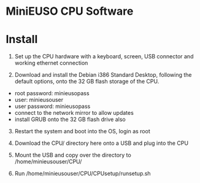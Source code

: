 # MiniEUSO CPU Software
# Install

1. Set up the CPU hardware with a keyboard, screen, USB connector and working ethernet connection

2. Download and install the Debian i386 Standard Desktop, following the default options, onto the 32 GB flash storage of the CPU.
- root password: minieusopass
- user: minieusouser
- user password: minieusopass
- connect to the network mirror to allow updates
- install GRUB onto the 32 GB flash drive also

3. Restart the system and boot into the OS, login as root

4. Download the CPU/ directory here onto a USB and plug into the CPU

5. Mount the USB and copy over the directory to /home/minieusouser/CPU/

6. Run /home/minieusouser/CPU/CPUsetup/runsetup.sh

